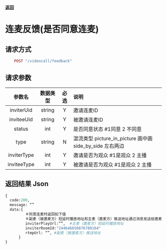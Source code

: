 [**返回**](https://github.com/ccba/aliyun-live-appserver-doc#videocall)

# 连麦反馈(是否同意连麦)

## 请求方式 ##
```ruby
    POST "/videocall/feedback"
```

## 请求参数 ##

参数名|数据类型|必选|说明
:------:|:------:|:------:|:------
inviterUid|string|Y|邀请连麦ID
inviteeUid |string|Y|被邀请连麦ID
status|int|Y|是否同意状态 #1同意 2 不同意
type|string|N|混流类型 picture_in_picture 画中画  side_by_side 左右两边
inviterType|int|Y|邀请是否为观众 #1是观众 2 主播
inviteeType|int|Y|被邀请是否为观众 #1是观众 2 主播

## 返回结果 Json ##
```python
{
  code:200,
  message: “”
  data:{   
         ＃同意连麦时返回如下值
         ＃副麦（被邀麦方）短延时播放地址和主麦（邀麦方）推送地址通过消息发送给邀麦方
         inviterPlayUrl:””,  #主麦（邀麦方）短延时播放地址
         inviterRoomId:"244646650876789164"
         rtmpUrl: “”, #副麦（被邀麦方）推送地址
      }
}

```
